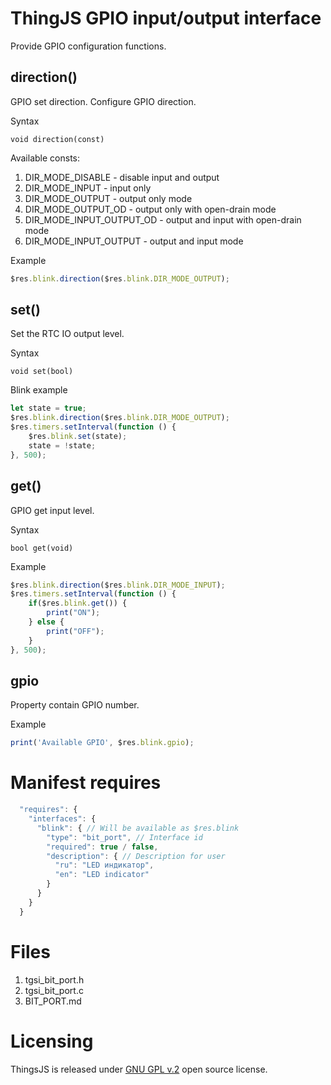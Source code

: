 # ThingJS GPIO input/output interface

Provide GPIO configuration functions.

## direction()
GPIO set direction. Configure GPIO direction.

Syntax
```text
void direction(const)
```
Available consts:
1. DIR_MODE_DISABLE - disable input and output
2. DIR_MODE_INPUT - input only
3. DIR_MODE_OUTPUT - output only mode
4. DIR_MODE_OUTPUT_OD - output only with open-drain mode
5. DIR_MODE_INPUT_OUTPUT_OD - output and input with open-drain mode
6. DIR_MODE_INPUT_OUTPUT - output and input mode

Example
```js
$res.blink.direction($res.blink.DIR_MODE_OUTPUT);
```

## set()
Set the RTC IO output level.

Syntax
```text
void set(bool)
```

Blink example
```js
let state = true;
$res.blink.direction($res.blink.DIR_MODE_OUTPUT);
$res.timers.setInterval(function () {
    $res.blink.set(state);
    state = !state;
}, 500);
```

## get()
GPIO get input level.

Syntax
```text
bool get(void)
```

Example
```js
$res.blink.direction($res.blink.DIR_MODE_INPUT);
$res.timers.setInterval(function () {
    if($res.blink.get()) {
        print("ON");    
    } else {
        print("OFF");    
    }   
}, 500);
```

## gpio
Property contain GPIO number.

Example
```js
print('Available GPIO', $res.blink.gpio);
```

# Manifest requires
```js
  "requires": {
    "interfaces": {
      "blink": { // Will be available as $res.blink
        "type": "bit_port", // Interface id
        "required": true / false,
        "description": { // Description for user
          "ru": "LED индикатор",
          "en": "LED indicator"
        }
      }
    }
  }
```

# Files
1. tgsi_bit_port.h
2. tgsi_bit_port.c
2. BIT_PORT.md


# Licensing

ThingsJS is released under
[GNU GPL v.2](http://www.gnu.org/licenses/old-licenses/gpl-2.0.html)
open source license.